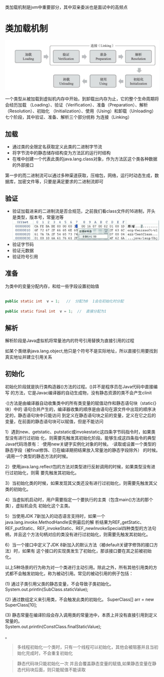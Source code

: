 类加载机制是jvm中重要部分，其中双亲委派也是面试中的高频点

# 类加载机制

![类加载机制](../../../img/jvm/类加载机制.jpg)

一个类型从被加载到虚拟机内存中开始，到卸载出内存为止，它的整个生命周期将会经历加载 （Loading）、验证（Verification）、准备（Preparation）、解析（Resolution）、初始化 （Initialization）、使用（Using）和卸载（Unloading）七个阶段，其中验证、准备、解析三个部分统称 为连接（Linking）

## 加载

- 通过类的全限定名获取定义此类的二进制字节流
- 将字节流中的静态储存结构变为方法区的运行时结构
- 在堆中创建一个代表此类的java.lang.class对象，作为方法区这个类各种数据的外部接口

第一步的而二进制流可以通过多种渠道获取，压缩包，网络，运行时动态生成，数据库，加密文件等，只要是满足要求的二进制流即可

## 验证

- 验证加载进来的二进制流是否合规范，之前我们看class文件的16进制，开头是类型，版本号，常量池等
![class文件16进制打开](../../../img/jvm/class文件16进制打开.jpg)
- 验证字节码
- 验证元数据
- 验证符号引用

## 准备

为类中的变量分配内存，和给一些字段设置初始值
```java

public static int  v = 1;   //  分配为0  1会在初始化时分配

public static final int  v = 1;  //  直接分配为1

```



## 解析

解析阶段是Java虚拟机将常量池内的符号引用替换为直接引用的过程

如某个类继承java.lang.object,他只是个符号不是实际地址，所以直接引用要找到真实地址并建立引用关系

## 初始化

初始化阶段就是执行类构造器<clinit>()方法的过程。<clinit>()并不是程序员在Java代码中直接编写 的方法，它是Javac编译器的自动生成物，没有静态资源的类不会产生clinit

·<clinit>()方法是由编译器自动收集类中的所有类变量的赋值动作和静态语句块（static{}块）中的 语句合并产生的，编译器收集的顺序是由语句在源文件中出现的顺序决定的，静态语句块中只能访问 到定义在静态语句块之前的变量，定义在它之后的变量，在前面的静态语句块可以赋值，但是不能访问


1）遇到new、getstatic、putstatic或invokestatic这四条字节码指令时，如果类型没有进行过初始 化，则需要先触发其初始化阶段。能够生成这四条指令的典型Java代码场景有： ·使用new关键字实例化对象的时候。 ·读取或设置一个类型的静态字段（被final修饰、已在编译期把结果放入常量池的静态字段除外） 的时候。·调用一个类型的静态方法的时候。 

2）使用java.lang.reflect包的方法对类型进行反射调用的时候，如果类型没有进行过初始化，则需 要先触发其初始化。

3）当初始化类的时候，如果发现其父类还没有进行过初始化，则需要先触发其父类的初始化。 

4）当虚拟机启动时，用户需要指定一个要执行的主类（包含main()方法的那个类），虚拟机会先 初始化这个主类。 

5）当使用JDK 7新加入的动态语言支持时，如果一个java.lang.invoke.MethodHandle实例最后的解 析结果为REF_getStatic、REF_putStatic、REF_invokeStatic、REF_newInvokeSpecial四种类型的方法句 柄，并且这个方法句柄对应的类没有进行过初始化，则需要先触发其初始化。 

6）当一个接口中定义了JDK 8新加入的默认方法（被default关键字修饰的接口方法）时，如果有 这个接口的实现类发生了初始化，那该接口要在其之前被初始化。

以上5种场景的行为称为对一个类进行主动引用。除此之外，所有其他引用类的方式都不会触发初始化，称为被动引用。常见的被动引用的例子包括：

(1) 通过子类引用父类的静态变量，不会导致子类初始化。
System.out.println(SubClass.staticValue);

(2) 通过数组定义来引用类，不会触发此类的初始化。
SuperClass[] arr = new SuperClass[10];

(3) 静态常量在编译阶段会存入调用类的常量池中，本质上并没有直接引用到定义常量的。 		
System.out.println(ConstClass.finalStaticValue);

。
> 多线程初始化一个类时，只有一个线程可以初始化，其他会被阻塞并且当初始化完成时，不会重复初始化

> 静态代码块只能初始化一次 并且会覆盖静态变量的赋值,如果静态变量在静态代码块后面，则只能赋值不能读取



